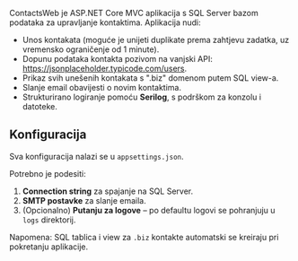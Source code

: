 ﻿ContactsWeb je ASP.NET Core MVC aplikacija s SQL Server bazom podataka za upravljanje kontaktima.
Aplikacija nudi:

- Unos kontakata (moguće je unijeti duplikate prema zahtjevu zadatka, uz vremensko ograničenje od 1 minute).
- Dopunu podataka kontakta pozivom na vanjski API: https://jsonplaceholder.typicode.com/users.
- Prikaz svih unešenih kontakata s ".biz" domenom putem SQL view-a.
- Slanje email obavijesti o novim kontaktima.
- Strukturirano logiranje pomoću **Serilog**, s podrškom za konzolu i datoteke.

## Konfiguracija

Sva konfiguracija nalazi se u `appsettings.json`.

Potrebno je podesiti:

1. **Connection string** za spajanje na SQL Server.
2. **SMTP postavke** za slanje emaila.
3. (Opcionalno) **Putanju za logove** – po defaultu logovi se pohranjuju u `logs` direktorij.

Napomena: SQL tablica i view za `.biz` kontakte automatski se kreiraju pri pokretanju aplikacije.
